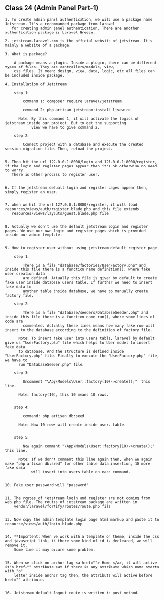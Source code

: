 ## **Class 24 (Admin Panel Part-1)**

    1. To create admin panel authentication, we will use a package name Jetstream. It's a recommanded package from laravel 
       for creating admin panel authentication. There are another authentication package is Laravel Breeze.
    
    2. jetstream.laravel.com is the official website of jetstream. It's mainly a website of a package.
    
    3. What is package?
        
        A package means a plugin. Inside a plugin, there can be different types of files. They are controllers/models, view, 
        css files. It means design, view, data, logic, etc all files can be included inside package.
        
    4. Installation of Jetstream
        
        step 1:
        
            command 1: composer require laravel/jetstream
            
            command 2: php artisan jetstream:install livewire
            
          Note: By this command 1, it will activate the logics of jetstream inside our project. But to get the supporting 
                view we have to give command 2.
        
        step 2:
            
            Connect project with a database and execute the created session migration file. Then, reload the project.
            
            
    5. Then hit the url 127.0.0.1:8000/login and 127.0.0.1:8000/register, if the login and register pages appear then it's ok otherwise no need to worry. 
       There is other process to register user.
    
    
    6. If the jetstream defualt login and register pages appear then, simply register an user.
    
    
    7. when we hit the url 127.0.0.1:8000/register, it will load resources/views/auth/register.blade.php and this file extends 
       resources/views/layouts/guest.blade.php file
       
    
    8. Actually we don't use the default jetstream login and register pages. We use our own login and register pages which is provided inside our admin template.
    
    
    9. How to register user without using jetstream default register page.
    
        step 1: 
        
            There is a file "database/factories/UserFactory.php" and inside this file there is a function name definition(), where fake user creation data
            are defined. Actually this file is given by default to create fake user inside database users table. If further we need to insert fake data to 
            another table inside database, we have to manually create factory file.
            
        step 2:
        
            There is a file "database/seeders/DatabaseSeeder.php" and inside this file there is a function name run(), where some lines of code are 
            commented. Actually these lines means how many fake row will insert to the database according to the definition of factory file.
            
          Note: To insert fake user into users table, laravel by default give us "UserFactory.php" file which helps to User model to insert fake data 
          to database. And the structure is defined inside "UserFactory.php" file. Finally to execute the "UserFactory.php" file, we have to 
          run "DatabaseSeeder.php" file. 
            
        step 3:
        
            Uncomment "\App\Models\User::factory(10)->create();"  this line.
            
          Note: factory(10), this 10 means 10 rows.
          
        
        step 4: 
        
            command: php artisan db:seed
            
          Note: Now 10 rows will create inside users table.
          
        
        step 5:
        
            Now again comment "\App\Models\User::factory(10)->create();"  this line.
            
          Note: If we don't comment this line again then, when we again make "php artisan db:seed" for other table data insertion, 10 more fake data
                will insert into users table on each command.
       
                
    10. Fake user password will "password"
    
    
    11. The routes of jetstream login and register are not coming from web.php file. The routes of jetstream package are written in 
        vendor/laravel/fortify/routes/route.php file
        
        
    13. Now copy the admin template login page html markup and paste it to resource/views/auth/login.blade.php
    
    
    14. **Importent: When we work with a template or theme, inside the css and javascript link, if there some kind of id is decleared, we will remove it. 
        Some time it may occure some problem.
        
        
    15. When we click on anchor tag <a href=""> Home </a>, it will active it's href="" attribute but if there is any attribute which name starts with "o" 
        letter inside anchor tag then, the attribute will active before href="" attribute.

    
    16. Jetstream default logout route is written in post method.
    
    
    
    
        
                
                
            
            
        
        
        